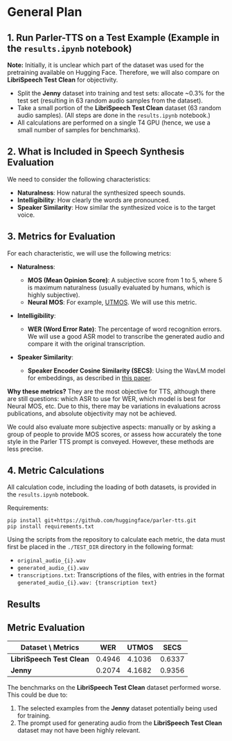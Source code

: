 # General Plan

## 1. Run Parler-TTS on a Test Example (Example in the `results.ipynb` notebook)

**Note:** Initially, it is unclear which part of the dataset was used for the pretraining available on Hugging Face. Therefore, we will also compare on **LibriSpeech Test Clean** for objectivity.

- Split the **Jenny** dataset into training and test sets: allocate ~0.3% for the test set (resulting in 63 random audio samples from the dataset).
- Take a small portion of the **LibriSpeech Test Clean** dataset (63 random audio samples). (All steps are done in the `results.ipynb` notebook.)
- All calculations are performed on a single T4 GPU (hence, we use a small number of samples for benchmarks).

## 2. What is Included in Speech Synthesis Evaluation

We need to consider the following characteristics:

- **Naturalness**: How natural the synthesized speech sounds.
- **Intelligibility**: How clearly the words are pronounced.
- **Speaker Similarity**: How similar the synthesized voice is to the target voice.

## 3. Metrics for Evaluation

For each characteristic, we will use the following metrics:

- **Naturalness**: 
  - **MOS (Mean Opinion Score)**: A subjective score from 1 to 5, where 5 is maximum naturalness (usually evaluated by humans, which is highly subjective).
  - **Neural MOS**: For example, [UTMOS](https://arxiv.org/abs/2204.02152). We will use this metric.
  
- **Intelligibility**: 
  - **WER (Word Error Rate)**: The percentage of word recognition errors. We will use a good ASR model to transcribe the generated audio and compare it with the original transcription.

- **Speaker Similarity**: 
  - **Speaker Encoder Cosine Similarity (SECS)**: Using the WavLM model for embeddings, as described in [this paper](https://arxiv.org/abs/2104.05557).

**Why these metrics?** They are the most objective for TTS, although there are still questions: which ASR to use for WER, which model is best for Neural MOS, etc. Due to this, there may be variations in evaluations across publications, and absolute objectivity may not be achieved.

We could also evaluate more subjective aspects: manually or by asking a group of people to provide MOS scores, or assess how accurately the tone style in the Parler TTS prompt is conveyed. However, these methods are less precise.

## 4. Metric Calculations

All calculation code, including the loading of both datasets, is provided in the `results.ipynb` notebook.

Requirements:

```
pip install git+https://github.com/huggingface/parler-tts.git
pip install requirements.txt
```


Using the scripts from the repository to calculate each metric, the data must first be placed in the `./TEST_DIR` directory in the following format:

- `original_audio_{i}.wav`
- `generated_audio_{i}.wav`
- `transcriptions.txt`: Transcriptions of the files, with entries in the format `generated_audio_{i}.wav: {transcription text}`

## Results

## Metric Evaluation

| Dataset \ Metrics           | WER    | UTMOS  | SECS   |
|-----------------------------|--------|--------|--------|
| **LibriSpeech Test Clean**  | 0.4946 | 4.1036 | 0.6337 |
| **Jenny**                   | 0.2074 | 4.1682 | 0.9356 |

The benchmarks on the **LibriSpeech Test Clean** dataset performed worse. This could be due to:
1. The selected examples from the **Jenny** dataset potentially being used for training.
2. The prompt used for generating audio from the **LibriSpeech Test Clean** dataset may not have been highly relevant.
